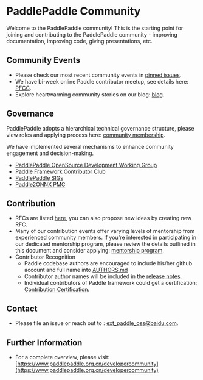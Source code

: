 # PaddlePaddle Community
Welcome to the PaddlePaddle community! This is the starting point for joining and contributing to the PaddlePaddle community - improving documentation, improving code, giving presentations, etc.

## Community Events
- Please check our most recent community events in [pinned issues](https://github.com/PaddlePaddle/Paddle/issues).
- We have bi-week online Paddle contributor meetup, see details here: [PFCC](./pfcc).
- Explore heartwarming community stories on our blog:  [blog](https://pfcc.blog/).

##  Governance
PaddlePaddle adopts a hierarchical technical governance structure, please view roles and applying process here: [community membership](contributors/community-membership.md).

We have implemented several mechanisms to enhance community engagement and decision-making.
- [PaddlePaddle OpenSource Development Working Group](./pposdwg/README.md)
- [Paddle Framework Contributor Club](./pfcc/README.md)
- [PaddlePaddle SIGs](./ppsigs/README.md)
- [Paddle2ONNX PMC](https://github.com/PaddlePaddle/Paddle2ONNX/issues/1185)

## Contribution
- RFCs are listed [here](./rfcs), you can also propose new ideas by creating new RFC.
- Many of our contribution events offer varying levels of mentorship from experienced community members. If you're interested in participating in our dedicated mentorship program, please review the details outlined in this document and consider applying: [mentorship program](contributors/paddle_contributor_remote_intern_program.pdf).
- Contributor Recognition
  - Paddle codebase authors are encouraged to include his/her github account and full name into [AUTHORS.md](https://github.com/PaddlePaddle/Paddle/blob/develop/AUTHORS.md)
  - Contributor author names will be included in the [release notes](https://github.com/PaddlePaddle/Paddle/releases).
  - Individual contributors of Paddle framework could get a certification: [Contribution Certification](./contributors/certificate-inspection.md).

## Contact
- Please file an issue or reach out to : ext_paddle_oss@baidu.com.

## Further Information
- For a complete overview, please visit: [https://www.paddlepaddle.org.cn/developercommunity](https://www.paddlepaddle.org.cn/developercommunity)

